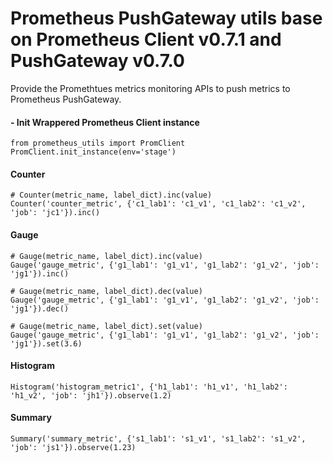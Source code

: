 # Prometheus PushGateway utils base on Prometheus Client v0.7.1 and PushGateway v0.7.0
Provide the Promethtues metrics monitoring APIs to push metrics to Prometheus PushGateway.

#### - Init Wrappered Prometheus Client instance
```
from prometheus_utils import PromClient
PromClient.init_instance(env='stage')
```

#### Counter
```
# Counter(metric_name, label_dict).inc(value)
Counter('counter_metric', {'c1_lab1': 'c1_v1', 'c1_lab2': 'c1_v2', 'job': 'jc1'}).inc()
```

#### Gauge
```
# Gauge(metric_name, label_dict).inc(value)
Gauge('gauge_metric', {'g1_lab1': 'g1_v1', 'g1_lab2': 'g1_v2', 'job': 'jg1'}).inc()

# Gauge(metric_name, label_dict).dec(value)
Gauge('gauge_metric', {'g1_lab1': 'g1_v1', 'g1_lab2': 'g1_v2', 'job': 'jg1'}).dec()

# Gauge(metric_name, label_dict).set(value)
Gauge('gauge_metric', {'g1_lab1': 'g1_v1', 'g1_lab2': 'g1_v2', 'job': 'jg1'}).set(3.6)
```

#### Histogram
```
Histogram('histogram_metric1', {'h1_lab1': 'h1_v1', 'h1_lab2': 'h1_v2', 'job': 'jh1'}).observe(1.2)
```

#### Summary
```
Summary('summary_metric', {'s1_lab1': 's1_v1', 's1_lab2': 's1_v2', 'job': 'js1'}).observe(1.23)
```
